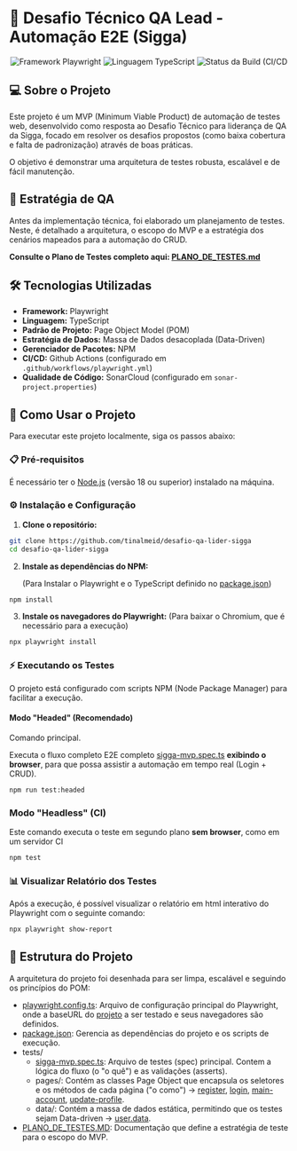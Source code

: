 # 🤖 Desafio Técnico QA Lead - Automação E2E (Sigga)

<div align="center">
    <img src="https://img.shields.io/badge/Framework-Playwright-brightgreen?logo=playwright" alt="Framework Playwright">
    <img src="https://img.shields.io/badge/Linguagem-TypeScript-blue?logo=typescript&logoColor=white" alt="Linguagem TypeScript">
    <img src="https://github.com/tinalmeid/desafio-qa-lider-sigga/actions/workflows/playwright.yml/badge.svg" alt="Status da Build (CI/CD">
</div>

## 💻 Sobre o Projeto

Este projeto é um MVP (Minimum Viable Product) de automação de testes web, desenvolvido como resposta ao Desafio Técnico para liderança de QA da Sigga, focado em resolver os desafios propostos (como baixa cobertura e falta de padronização) através de boas práticas.

O objetivo é demonstrar uma arquitetura de testes robusta, escalável e de fácil manutenção.

## 🎯 Estratégia de QA

Antes da implementação técnica, foi elaborado um planejamento de testes. Neste, é detalhado a arquitetura, o escopo do MVP e a estratégia dos cenários mapeados para a automação do CRUD.

**Consulte o Plano de Testes completo aqui: [PLANO_DE_TESTES.md](./PLANO_DE_TESTES.md)**

## 🛠️ Tecnologias Utilizadas

- **Framework:** Playwright
- **Linguagem:** TypeScript
- **Padrão de Projeto:** Page Object Model (POM)
- **Estratégia de Dados:** Massa de Dados desacoplada (Data-Driven)
- **Gerenciador de Pacotes:** NPM
- **CI/CD:** Github Actions (configurado em `.github/workflows/playwright.yml`)
- **Qualidade de Código:** SonarCloud (configurado em `sonar-project.properties`)

## 📝 Como Usar o Projeto

Para executar este projeto localmente, siga os passos abaixo:

### 📋 Pré-requisitos

É necessário ter o [Node.js](https://nodejs.org/) (versão 18 ou superior) instalado na máquina.

### ⚙️ Instalação e Configuração

1. **Clone o repositório:**

```bash
git clone https://github.com/tinalmeid/desafio-qa-lider-sigga
cd desafio-qa-lider-sigga
```

2. **Instale as dependências do NPM:**

   (Para Instalar o Playwright e o TypeScript definido no [package.json](package.json))

```bash
npm install
```

3. **Instale os navegadores do Playwright:**
   (Para baixar o Chromium, que é necessário para a execução)

```bash
npx playwright install
```

### ⚡ Executando os Testes

O projeto está configurado com scripts NPM (Node Package Manager) para facilitar a execução.

#### Modo "Headed" (Recomendado)

Comando principal.

Executa o fluxo completo E2E completo [sigga-mvp.spec.ts](./tests/sigga-mvp.spec.ts) **exibindo o browser**, para que possa assistir a automação em tempo real (Login + CRUD).

```bash
npm run test:headed
```

### Modo "Headless" (CI)

Este comando executa o teste em segundo plano **sem browser**, como em um servidor CI

```bash
npm test
```

### 📊 Visualizar Relatório dos Testes

Após a execução, é possível visualizar o relatório em html interativo do Playwright com o seguinte comando:

```bash
npx playwright show-report
```

## 📂 Estrutura do Projeto

A arquitetura do projeto foi desenhada para ser limpa, escalável e seguindo os princípios do POM:

- [playwright.config.ts](playwright.config.ts): Arquivo de configuração principal do Playwright, onde a baseURL do [projeto](https://parabank.parasoft.com/parabank/) a ser testado e seus navegadores são definidos.
- [package.json](package.json): Gerencia as dependências do projeto e os scripts de execução.
- tests/
  - [sigga-mvp.spec.ts](./tests/sigga-mvp.spec.ts): Arquivo de testes (spec) principal. Contem a lógica do fluxo (o "o quê") e as validações (asserts).
  - pages/: Contém as classes Page Object que encapsula os seletores e os métodos de cada página ("o como") -> [register](./tests/pages/register.page.ts), [login](./tests/pages/login.page.ts), [main-account](./tests/pages/main-account.page.ts), [update-profile](./tests/pages/update-profile.page.ts).
  - data/: Contém a massa de dados estática, permitindo que os testes sejam Data-driven -> [user.data](./tests/data/user.data.ts).
- [PLANO_DE_TESTES.MD](./PLANO_DE_TESTES.MD): Documentação que define a estratégia de teste para o escopo do MVP.
